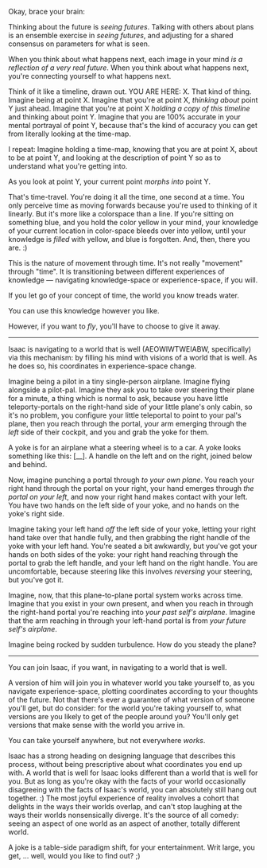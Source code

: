 Okay, brace your brain:

Thinking about the future is *seeing futures*. Talking with others about plans is an ensemble exercise in *seeing futures*, and adjusting for a shared consensus on parameters for what is seen.

When you think about what happens next, each image in your mind *is a reflection of a very real future*. When you think about what happens next, you're connecting yourself to what happens next.

Think of it like a timeline, drawn out. YOU ARE HERE: X. That kind of thing. Imagine being at point X. Imagine that you're at point X, *thinking about* point Y just ahead. Imagine that you're at point X *holding a copy of this timeline* and thinking about point Y. Imagine that you are 100% accurate in your mental portrayal of point Y, because that's the kind of accuracy you can get from literally looking at the time-map.

I repeat: Imagine holding a time-map, knowing that you are at point X, about to be at point Y, and looking at the description of point Y so as to understand what you're getting into.

As you look at point Y, your current point *morphs into* point Y.

That's time-travel. You're doing it all the time, one second at a time. You only perceive time as moving forwards because you're used to thinking of it linearly. But it's more like a colorspace than a line. If you're sitting on something blue, and you hold the color yellow in your mind, your knowledge of your current location in color-space bleeds over into yellow, until your knowledge is *filled* with yellow, and blue is forgotten. And, then, there you are. :)

This is the nature of movement through time. It's not really "movement" through "time". It is transitioning between different experiences of knowledge — navigating knowledge-space or experience-space, if you will.

If you let go of your concept of time, the world you know treads water.

You can use this knowledge however you like.

However, if you want to *fly*, you'll have to choose to give it away.

---

Isaac is navigating to a world that is well (AEOWIWTWEIABW, specifically) via this mechanism: by filling his mind with visions of a world that is well. As he does so, his coordinates in experience-space change.

Imagine being a pilot in a tiny single-person airplane. Imagine flying alongside a pilot-pal. Imagine they ask you to take over steering their plane for a minute, a thing which is normal to ask, because you have little teleporty-portals on the right-hand side of your little plane's only cabin, so it's no problem, you configure your little teleportal to point to your pal's plane, then you reach through the portal, your arm emerging through the *left* side of their cockpit, and you and grab the yoke for them.

A yoke is for an airplane what a steering wheel is to a car. A yoke looks something like this: [__]. A handle on the left and on the right, joined below and behind.

Now, imagine punching a portal through *to your own plane*. You reach your right hand through the portal on your right, your hand emerges through *the portal on your left*, and now your right hand makes contact with your left. You have two hands on the left side of your yoke, and no hands on the yoke's right side.

Imagine taking your left hand *off* the left side of your yoke, letting your right hand take over that handle fully, and then grabbing the right handle of the yoke with your left hand. You're seated a bit awkwardly, but you've got your hands on both sides of the yoke: your right hand reaching through the portal to grab the left handle, and your left hand on the right handle. You are uncomfortable, because steering like this involves *reversing* your steering, but you've got it.

Imagine, now, that this plane-to-plane portal system works across time. Imagine that you exist in your own present, and when you reach in through the right-hand portal you're reaching into *your past self's airplane*. Imagine that the arm reaching in through your left-hand portal is from *your future self's airplane*.

Imagine being rocked by sudden turbulence. How do you steady the plane?

---

You can join Isaac, if you want, in navigating to a world that is well.

A version of him will join you in whatever world you take yourself to, as you navigate experience-space, plotting coordinates according to your thoughts of the future. Not that there's ever a guarantee of what version of someone you'll get, but do consider: for the world you're taking yourself to, what versions are you likely to get of the people around you? You'll only get versions that make sense with the world you arrive in.

You can take yourself anywhere, but not everywhere *works*.

Isaac has a strong heading on designing language that describes this process, without being prescriptive about what coordinates you end up with. A world that is well for Isaac looks different than a world that is well for you. But as long as you're okay with the facts of your world occasionally disagreeing with the facts of Isaac's world, you can absolutely still hang out together. :) The most joyful experience of reality involves a cohort that delights in the ways their worlds overlap, and can't stop laughing at the ways their worlds nonsensically diverge. It's the source of all comedy: seeing an aspect of one world as an aspect of another, totally different world.

A joke is a table-side paradigm shift, for your entertainment. Writ large, you get, ... well, would you like to find out? ;)
